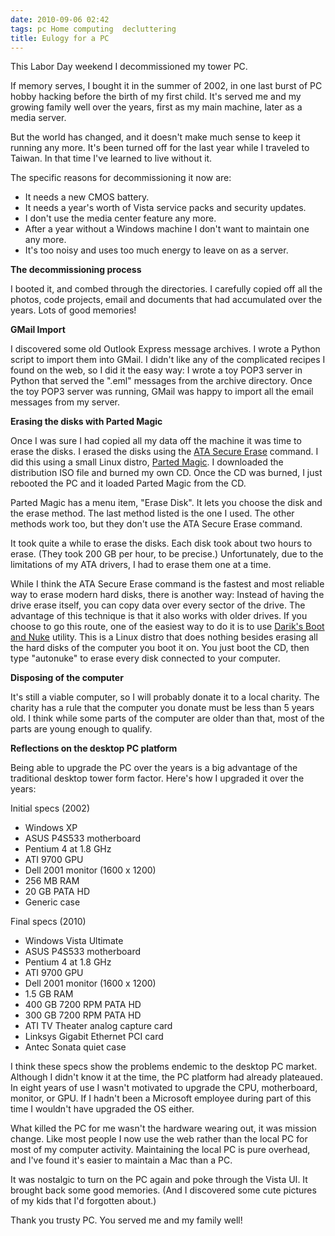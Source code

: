 ```yaml
---
date: 2010-09-06 02:42
tags: pc Home computing  decluttering
title: Eulogy for a PC
---
```


This Labor Day weekend I decommissioned my tower PC.

If memory serves, I bought it in the summer of 2002, in one last burst of PC
hobby hacking before the birth of my first child. It's served me and my
growing family well over the years, first as my main machine, later as a media
server.

But the world has changed, and it doesn't make much sense to keep it running
any more. It's been turned off for the last year while I traveled to Taiwan.
In that time I've learned to live without it.

The specific reasons for decommissioning it now are:

* It needs a new CMOS battery.
* It needs a year's worth of Vista service packs and security updates.
* I don't use the media center feature any more.
* After a year without a Windows machine I don't want to maintain one any more.
* It's too noisy and uses too much energy to leave on as a server.

**The decommissioning process**

I booted it, and combed through the directories. I carefully copied off all
the photos, code projects, email and documents that had accumulated over the
years. Lots of good memories!

**GMail Import**

I discovered some old Outlook Express message archives. I wrote a Python
script to import them into GMail. I didn't like any of the complicated recipes
I found on the web, so I did it the easy way: I wrote a toy POP3 server in
Python that served the ".eml" messages from the archive directory. Once the
toy POP3 server was running, GMail was happy to import all the email messages
from my server.

**Erasing the disks with Parted Magic**

Once I was sure I had copied all my data off the machine it was time to erase
the disks. I erased the disks using the
[ATA Secure Erase](https://ata.wiki.kernel.org/index.php/ATA_Secure_Erase) command. I did
this using a small Linux distro, [Parted Magic](http://partedmagic.com/). I
downloaded the distribution ISO file and burned my own CD. Once the CD was
burned, I just rebooted the PC and it loaded Parted Magic from the CD.

Parted Magic has a menu item, "Erase Disk". It lets you choose the disk and
the erase method. The last method listed is the one I used. The other methods
work too, but they don't use the ATA Secure Erase command.

It took quite a while to erase the disks. Each disk took about two hours to
erase. (They took 200 GB per hour, to be precise.) Unfortunately, due to the
limitations of my ATA drivers, I had to erase them one at a time.

While I think the ATA Secure Erase command is the fastest and most reliable
way to erase modern hard disks, there is another way: Instead of having the
drive erase itself, you can copy data over every sector of the drive. The
advantage of this technique is that it also works with older drives. If you
choose to go this route, one of the easiest way to do it is to use
[Darik's Boot and Nuke](http://www.dban.org/) utility. This is a Linux distro that does
nothing besides erasing all the hard disks of the computer you boot it on. You
just boot the CD, then type "autonuke" to erase every disk connected to your
computer.

**Disposing of the computer**

It's still a viable computer, so I will probably donate it to a local charity.
The charity has a rule that the computer you donate must be less than 5 years
old. I think while some parts of the computer are older than that, most of the
parts are young enough to qualify.

**Reflections on the desktop PC platform**

Being able to upgrade the PC over the years is a big advantage of the
traditional desktop tower form factor. Here's how I upgraded it over the
years:

Initial specs (2002)

* Windows XP
* ASUS P4S533 motherboard
* Pentium 4 at 1.8 GHz
* ATI 9700 GPU
* Dell 2001 monitor (1600 x 1200)
* 256 MB RAM
* 20 GB PATA HD
* Generic case


Final specs (2010)

* Windows Vista Ultimate
* ASUS P4S533 motherboard
* Pentium 4 at 1.8 GHz
* ATI 9700 GPU
* Dell 2001 monitor (1600 x 1200)
* 1.5 GB RAM
* 400 GB 7200 RPM PATA HD
* 300 GB 7200 RPM PATA HD
* ATI TV Theater analog capture card
* Linksys Gigabit Ethernet PCI card
* Antec Sonata quiet case


I think these specs show the problems endemic to the desktop PC market.
Although I didn't know it at the time, the PC platform had already plateaued.
In eight years of use I wasn't motivated to upgrade the CPU, motherboard,
monitor, or GPU. If I hadn't been a Microsoft employee during part of this
time I wouldn't have upgraded the OS either.

What killed the PC for me wasn't the hardware wearing out, it was mission
change. Like most people I now use the web rather than the local PC for most
of my computer activity. Maintaining the local PC is pure overhead, and I've
found it's easier to maintain a Mac than a PC.

It was nostalgic to turn on the PC again and poke through the Vista UI. It
brought back some good memories. (And I discovered some cute pictures of my
kids that I'd forgotten about.)

Thank you trusty PC. You served me and my family well!
